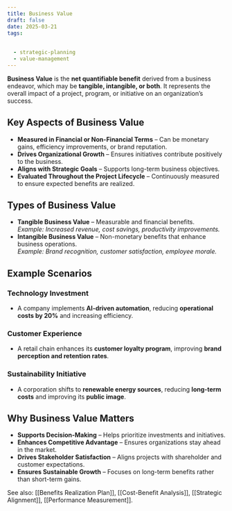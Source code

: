 ```yaml
---
title: Business Value
draft: false
date: 2025-03-21
tags:
  
  
  - strategic-planning
  - value-management
---
```


**Business Value** is the **net quantifiable benefit** derived from a business endeavor, which may be **tangible, intangible, or both**. It represents the overall impact of a project, program, or initiative on an organization’s success.

## Key Aspects of Business Value
- **Measured in Financial or Non-Financial Terms** – Can be monetary gains, efficiency improvements, or brand reputation.
- **Drives Organizational Growth** – Ensures initiatives contribute positively to the business.
- **Aligns with Strategic Goals** – Supports long-term business objectives.
- **Evaluated Throughout the Project Lifecycle** – Continuously measured to ensure expected benefits are realized.

## Types of Business Value
- **Tangible Business Value** – Measurable and financial benefits.  
  *Example: Increased revenue, cost savings, productivity improvements.*
- **Intangible Business Value** – Non-monetary benefits that enhance business operations.  
  *Example: Brand recognition, customer satisfaction, employee morale.*

## Example Scenarios

### **Technology Investment**
- A company implements **AI-driven automation**, reducing **operational costs by 20%** and increasing efficiency.

### **Customer Experience**
- A retail chain enhances its **customer loyalty program**, improving **brand perception and retention rates**.

### **Sustainability Initiative**
- A corporation shifts to **renewable energy sources**, reducing **long-term costs** and improving its **public image**.

## Why Business Value Matters
- **Supports Decision-Making** – Helps prioritize investments and initiatives.
- **Enhances Competitive Advantage** – Ensures organizations stay ahead in the market.
- **Drives Stakeholder Satisfaction** – Aligns projects with shareholder and customer expectations.
- **Ensures Sustainable Growth** – Focuses on long-term benefits rather than short-term gains.

See also: [[Benefits Realization Plan]], [[Cost-Benefit Analysis]], [[Strategic Alignment]], [[Performance Measurement]].
